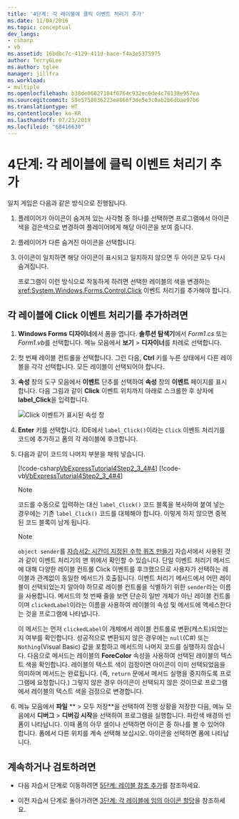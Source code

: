 ```yaml
---
title: '4단계: 각 레이블에 클릭 이벤트 처리기 추가'
ms.date: 11/04/2016
ms.topic: conceptual
dev_langs:
- csharp
- vb
ms.assetid: 16bdbc7c-4129-411d-bace-f4a3e5375975
author: TerryGLee
ms.author: tglee
manager: jillfra
ms.workload:
- multiple
ms.openlocfilehash: b38de06027104f6764c932ec6de4c76138e957ea
ms.sourcegitcommit: 59e5758036223ee866f3de5e3c0ab2b6dbae97b6
ms.translationtype: HT
ms.contentlocale: ko-KR
ms.lasthandoff: 07/23/2019
ms.locfileid: "68416630"
---
```

# <a name="step-4-add-a-click-event-handler-to-each-label"></a>4단계: 각 레이블에 클릭 이벤트 처리기 추가

일치 게임은 다음과 같은 방식으로 진행됩니다.

1. 플레이어가 아이콘이 숨겨져 있는 사각형 중 하나를 선택하면 프로그램에서 아이콘 색을 검은색으로 변경하여 플레이어에게 해당 아이콘을 보여 줍니다.

2. 플레이어가 다른 숨겨진 아이콘을 선택합니다.

3. 아이콘이 일치하면 해당 아이콘이 표시되고 일치하지 않으면 두 아이콘 모두 다시 숨겨집니다.

   프로그램이 이런 방식으로 작동하게 하려면 선택한 레이블의 색을 변경하는 <xref:System.Windows.Forms.Control.Click> 이벤트 처리기를 추가해야 합니다.

## <a name="to-add-a-click-event-handler-to-each-label"></a>각 레이블에 Click 이벤트 처리기를 추가하려면

1. **Windows Forms 디자이너**에서 폼을 엽니다. **솔루션 탐색기**에서 *Form1.cs* 또는 *Form1.vb*를 선택합니다. 메뉴 모음에서 **보기** > **디자이너**를 차례로 선택합니다.

2. 첫 번째 레이블 컨트롤을 선택합니다. 그런 다음, **Ctrl** 키를 누른 상태에서 다른 레이블을 각각 선택합니다. 모든 레이블이 선택되어야 합니다.

3. **속성** 창의 도구 모음에서 **이벤트** 단추를 선택하여 **속성** 창의 **이벤트** 페이지를 표시합니다. 다음 그림과 같이 **Click** 이벤트 위치까지 아래로 스크롤한 후 상자에 **label_Click**을 입력합니다.

     ![Click 이벤트가 표시된 속성 창](../ide/media/express_labelclick.png)

4. **Enter** 키를 선택합니다. IDE에서 `label_Click()`이라는 `Click` 이벤트 처리기를 코드에 추가하고 폼의 각 레이블에 후크합니다.

5. 다음과 같이 코드의 나머지 부분을 채워 넣습니다.

     [!code-csharp[VbExpressTutorial4Step2_3_4#4](../ide/codesnippet/CSharp/step-4-add-a-click-event-handler-to-each-label_1.cs)]
     [!code-vb[VbExpressTutorial4Step2_3_4#4](../ide/codesnippet/VisualBasic/step-4-add-a-click-event-handler-to-each-label_1.vb)]

    > [!NOTE]
    > 코드를 수동으로 입력하는 대신 `label_Click()` 코드 블록을 복사하여 붙여 넣는 경우에는 기존 `label_Click()` 코드를 대체해야 합니다. 이렇게 하지 않으면 중복된 코드 블록이 남게 됩니다.

    > [!NOTE]
    > `object sender`를 [자습서2: 시간이 지정된 수학 퀴즈 만들기](../ide/tutorial-2-create-a-timed-math-quiz.md) 자습서에서 사용된 것과 같이 이벤트 처리기의 맨 위에서 확인할 수 있습니다. 단일 이벤트 처리기 메서드에 대해 다양한 레이블 컨트롤 Click 이벤트를 후크했으므로 사용자가 선택하는 레이블과 관계없이 동일한 메서드가 호출됩니다. 이벤트 처리기 메서드에서 어떤 레이블이 선택되었는지 알아야 하므로 레이블 컨트롤을 식별하기 위한 `sender`라는 이름을 사용합니다. 메서드의 첫 번째 줄을 보면 단순히 일반 개체가 아닌 레이블 컨트롤이며 `clickedLabel`이라는 이름을 사용하여 레이블의 속성 및 메서드에 액세스한다는 것을 프로그램에 나타냅니다.

     이 메서드는 먼저 `clickedLabel`이 개체에서 레이블 컨트롤로 변환(캐스트)되었는지 여부를 확인합니다. 성공적으로 변환되지 않은 경우에는 `null`(C#) 또는 `Nothing`(Visual Basic) 값을 포함하고 메서드의 나머지 코드를 실행하지 않습니다. 다음으로 메서드는 레이블의 **ForeColor** 속성을 사용하여 선택된 레이블의 텍스트 색을 확인합니다. 레이블의 텍스트 색이 검정이면 아이콘이 이미 선택되었음을 의미하며 메서드는 완료됩니다. (즉, `return` 문에서 메서드 실행을 중지하도록 프로그램에 요청합니다.) 그렇지 않은 경우 아이콘이 선택되지 않은 것이므로 프로그램에서 레이블의 텍스트 색을 검정으로 변경합니다.

6. 메뉴 모음에서 **파일** ** > 모두 저장**을 선택하여 진행 상황을 저장한 다음, 메뉴 모음에서 **디버그** > **디버깅 시작**을 선택하여 프로그램을 실행합니다. 파란색 배경의 빈 폼이 나타납니다. 이때 폼의 아무 셀이나 선택하면 아이콘 중 하나를 볼 수 있어야 합니다. 폼에서 다른 위치를 계속 선택해 보십시오. 아이콘을 선택하면 폼에 나타납니다.

## <a name="to-continue-or-review"></a>계속하거나 검토하려면

- 다음 자습서 단계로 이동하려면 [5단계: 레이블 참조 추가](../ide/step-5-add-label-references.md)를 참조하세요.

- 이전 자습서 단계로 돌아가려면 [3단계: 각 레이블에 임의 아이콘 할당](../ide/step-3-assign-a-random-icon-to-each-label.md)을 참조하세요.
